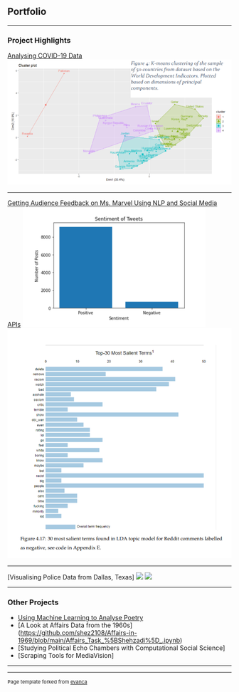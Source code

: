 ## Portfolio

---

### Project Highlights

[Analysing COVID-19 Data](/pdf/sample_presentation.pdf)
<img src="images/covid-cluster.png?raw=true"/>

---
[Getting Audience Feedback on Ms. Marvel Using NLP and Social Media APIs](/sample_page)
<img src="sentiment.png?raw=true"/>
<img src="salient_negative.png?raw=true"/>

---
[Visualising Police Data from Dallas, Texas]
<img src="images/dallas_loc.jpg?raw=true"/>
<img src="images/dallas_arrestees.jpg?raw=true"/>

---

### Other Projects

- [Using Machine Learning to Analyse Poetry](https://github.com/shez2108/Using-Machine-Learning-to-Analyse-and-Write-Poetry/blob/main/rumi_project%20(2).ipynb)
- [A Look at Affairs Data from the 1960s] (https://github.com/shez2108/Affairs-in-1969/blob/main/Affairs_Task_%5BShehzadi%5D_.ipynb)
- [Studying Political Echo Chambers with Computational Social Science]
- [Scraping Tools for MediaVision]

---




---
<p style="font-size:11px">Page template forked from <a href="https://github.com/evanca/quick-portfolio">evanca</a></p>
<!-- Remove above link if you don't want to attibute -->
